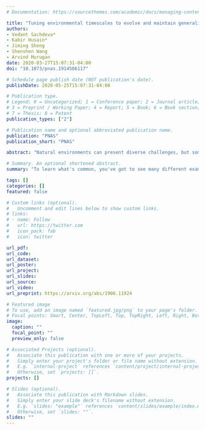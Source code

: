 ```yaml
---
# Documentation: https://sourcethemes.com/academic/docs/managing-content/

title: "Tuning environmental timescales to evolve and maintain generalists "
authors:
- Vedant Sachdeva*
- Kabir Husain*
- Jiming Sheng
- Shenshen Wang
- Arvind Murugan
date: 2020-03-27T15:07:31-04:00
doi: "10.1073/pnas.1914586117"

# Schedule page publish date (NOT publication's date).
publishDate: 2020-05-25T15:07:31-04:00

# Publication type.
# Legend: 0 = Uncategorized; 1 = Conference paper; 2 = Journal article;
# 3 = Preprint / Working Paper; 4 = Report; 5 = Book; 6 = Book section;
# 7 = Thesis; 8 = Patent
publication_types: ["2"]

# Publication name and optional abbreviated publication name.
publication: "PNAS"
publication_short: "PNAS"

abstract: "Natural environments can present diverse challenges, but some genotypes remain fit across many environments. Such 'generalists' can be hard to evolve, out-competed by specialists fitter in any particular environment. Here, inspired by the search for broadly-neutralising antibodies during B-cell affinity maturation, we demonstrate that environmental changes on an intermediate timescale can reliably evolve generalists, even when faster or slower environmental changes are unable to do so. We find that changing environments on timescales comparable to evolutionary transients in a population enhances the rate of evolving generalists from specialists, without enhancing the reverse process. The yield of generalists is further increased in more complex dynamic environments, such as a 'chirp' of increasing frequency. Our work offers design principles for how non-equilibrium fitness 'seascapes' can dynamically funnel populations to genotypes unobtainable in static environments."

# Summary. An optional shortened abstract.
summary: "To learn what's common, you've got to see many different examples -- and each before you forget the last. We show how evolution can sometimes behave the same way, with consequences for our immune systems."

tags: []
categories: []
featured: false

# Custom links (optional).
#   Uncomment and edit lines below to show custom links.
# links:
# - name: Follow
#   url: https://twitter.com
#   icon_pack: fab
#   icon: twitter

url_pdf:
url_code:
url_dataset:
url_poster:
url_project:
url_slides:
url_source:
url_video:
url_preprint: https://arxiv.org/abs/1906.11924

# Featured image
# To use, add an image named `featured.jpg/png` to your page's folder. 
# Focal points: Smart, Center, TopLeft, Top, TopRight, Left, Right, BottomLeft, Bottom, BottomRight.
image:
  caption: ""
  focal_point: ""
  preview_only: false

# Associated Projects (optional).
#   Associate this publication with one or more of your projects.
#   Simply enter your project's folder or file name without extension.
#   E.g. `internal-project` references `content/project/internal-project/index.md`.
#   Otherwise, set `projects: []`.
projects: []

# Slides (optional).
#   Associate this publication with Markdown slides.
#   Simply enter your slide deck's filename without extension.
#   E.g. `slides: "example"` references `content/slides/example/index.md`.
#   Otherwise, set `slides: ""`.
slides: ""
---
```

